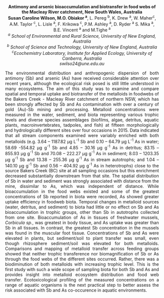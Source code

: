 <center><strong>Antimony and arsenic bioaccumulation and biotransfer in food webs of the Macleay River catchment, New South Wales, Australia</strong>


<center><strong>Susan Caroline Wilson, M.O. Obiakor <sup>a</sup></strong>, L. Pereg <sup>b</sup>, K. Drew <sup>a</sup>,
W. Maher<sup>c</sup>, A.M. Taylor <sup>c</sup>, L. Lisle <sup>a</sup>, F. Krikowa <sup>c</sup>, P.M. Ashley
<sup>a</sup>, D. Ryder <sup>a</sup> S. Mika <sup>a</sup>, B.E. Vincent <sup>a</sup> and M.Tighe <sup>a</sup>

<center><i><sup>a</sup> School of Environmental and Rural Science, University of New
England, Australia</i>

<center><i><sup>b</sup> School of Science and Technology, University of New England,
Australia</i>

<center><i><sup>c</sup>Ecochemistry Laboratory, Institute for Applied Ecology, University of Canberra, Australia</i>

<center><i>swilso24@une.edu.au</i>
<p style=text-align:justify>The environmental distribution and anthropogenic dispersion of both
antimony (Sb) and arsenic (As) have received considerable attention over
recent years, although the ecological risk posed is still little
understood in many ecosystems. The aim of this study was to examine and
compare spatial and temporal uptake and biotransfer of the metalloids in
foodwebs of the Bakers Creek - Macleay River catchment of northern NSW,
which has been strongly affected by Sb and As contamination with over a
century of gold (Au)-Sb mining and processing. Metalloid concentrations
were measured in the water, sediment, and biota representing various
trophic levels and diverse species assemblages (biofilms, algae,
detritus, aquatic plants, macroinvertebrates, tadpoles, and fish) at
fifteen morphologically and hydrologically different sites over four
occasions in 2015. Data indicated that all stream components examined
were variably enriched with both metalloids (e.g. 3.64 – 1187.82 µg
L<sup>-1</sup> Sb and 0.10 – 64.79 µg L<sup>-1</sup> As in water; 58.69 -554.82 µg g<sup>-1</sup>
Sb and 4.85 – 30.16 µg g<sup>-1</sup> As in detritus; 83.15 – 855.93 µg g<sup>-1</sup> Sb
and 70.08 – 222.27 µg g<sup>-1</sup> As in sediment; 8.03 – 1203.35 µg g<sup>-1</sup> Sb
and 13.38 – 255.36 µg g<sup>-1</sup> As in stream autotrophs; and 1.04 – 140.10
µg g<sup>-1</sup> Sb and 0.56 – 404.92 µg g<sup>-1</sup> As in heterotrophs) close to the
source Bakers Creek (BC) site at all sampling occasions but this
enrichment decreased substantially downstream from that site. The
spatial distribution of Sb in water and sediment was strongly associated
with distance from the mine, dissimilar to As, which was independent of
distance. While bioaccumulation in the food webs existed and some of the
greatest concentrations of Sb reported in biota were recorded, As showed
greater uptake efficiency in foodweb biota. Temporal changes in
metalloid sources (water, detritus, and sediment) to biota had little or
no effect on Sb and As bioaccumulation in trophic groups, other than Sb
in autotrophs collected from one site. Bioaccumulation of As in tissues
    of freshwater mussels, <i>Corbicula sp.</i>, was greatest in body tissue, and
As uptake was greater than Sb in all tissues. In contrast, the greatest
Sb concentration in the mussels was found in the muscular foot tissue.
Concentrations of Sb and As were elevated in plants, but sediment/soil
to plant transfer was small, even though rhizosphere sediment/soil was
elevated for both metalloids. Comparisons and mapping of metalloid
transfer across feeding groups showed that neither trophic transference
nor biomagnification of Sb or As through the food webs of the different
sites occurred. Rather, there was a biodiminution of both metalloids
with increasing trophic level. This is the first study with such a wide
scope of sampling biota for both Sb and As and provides insight into
metalloid ecosystem distribution and food web transfer. Ecotoxicological
profiling of the measured concentrations on a range of aquatic organisms
is the next practical step to better assess the risk associated with Sb
and As co-occurence in aquatic environments.

